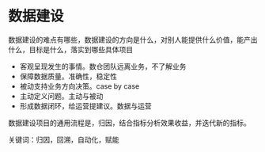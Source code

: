 # 数据建设

数据建设的难点有哪些，数据建设的方向是什么，对别人能提供什么价值，能产出什么，目标是什么，落实到哪些具体项目

* 客观呈现发生的事情。数仓团队远离业务，不了解业务
* 保障数据质量。准确性，稳定性
* 被动支持业务方向决策。case by case
* 主动定义问题。主动与被动
* 形成数据闭环，给运营提建议。数据与运营

数据建设项目的通用流程是，归因，结合指标分析效果收益，并迭代新的指标。

关键词：归因，回溯，自动化，赋能

